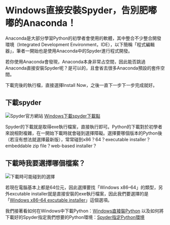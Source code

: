 # Windows直接安裝Spyder，告別肥嘟嘟的Anaconda！

Anaconda是大部分學習Python的初學者會使用的軟體，其中整合不少整合開發環境（Integrated Development Environment，IDE），以下簡稱「程式編輯器」，筆者一開始也是使用Anaconda中的Spyder進行程式開發。

若你使用Anaconda會發現，Anaconda本身非常占空間，因此能否跳過Anaconda直接安裝Spyder呢？是可以的，且會省去很多Anaconda預設的套件空間。

下載完後的執行檔，直接選擇Install Now，之後一直下一步下一步完成就好。

## 下載spyder
![Spyder官方網站](https://i.imgur.com/MqdUWEd.png)
[Windows下載spyder下載點](https://github.com/spyder-ide/spyder/releases/latest/download/Spyder_64bit_full.exe)

Spyder的下載就是取得exe執行檔案，直接執行即可。Python的下載對於初學者來說相對複雜，在一開始下載時就會碰到選擇障礙。選擇要哪個版本的Python後（若沒有想法就選擇最新版），常常碰到x86？64？executable installer？embeddable zip file？web-based installer？

## 下載時我要選擇哪個檔案？
![下載時可能碰到的選擇](https://i.imgur.com/2QjUPwu.png)

若現在電腦基本上都是64位元，因此選擇要找「Windows x86–64」的類型，另外excutable installer就是直接安裝的exe執行檔案，因此我們要選擇的是「[Windows x86–64 excutable installer](https://github.com/spyder-ide/spyder/releases/latest/download/Spyder_64bit_full.exe)」這個選項。

我們接著看如何在Windows中下載Python：[Windows直接裝Python](/classification/python_foundation/27)
以及如何將下載好的Spyder指定我們想要的Python環境：[Spyder指定Python環境](/classification/python_foundation/31)
